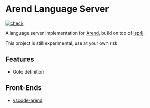 # Arend Language Server

[![check]][actions]

 [check]: https://github.com/ice1000/arend-language-server/workflows/check/badge.svg
 [actions]: https://github.com/ice1000/arend-language-server/actions
 [Arend]: https://arend-lang.github.io
 [lsp4j]: https://github.com/eclipse/lsp4j
 [vscode-arend]: https://github.com/ice1000/vscode-arend

A language server implementation for [Arend], build on top of [lsp4j].

This project is still experimental, use at your own risk.

## Features

+ Goto definition

## Front-Ends

+ [vscode-arend]
